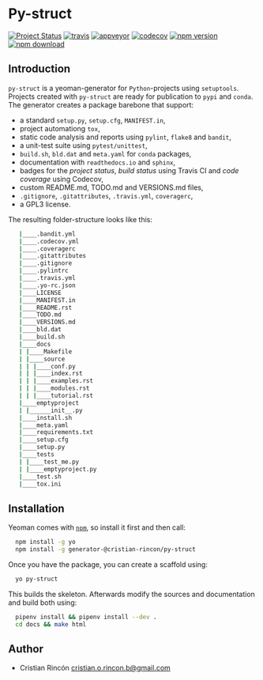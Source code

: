 # Py-struct

[![Project Status](http://www.repostatus.org/badges/latest/inactive.svg)](http://www.repostatus.org/#inactive)
[![travis](https://travis-ci.org/cristian-rincon/py-struct.svg?branch=master)](https://travis-ci.org/cristian-rincon/py-struct)
[![appveyor](https://ci.appveyor.com/api/projects/status/6kpnkmlva9hio2hc?svg=true)](https://ci.appveyor.com/project/cristian-rincon/py-struct)
[![codecov](https://codecov.io/gh/cristian-rincon/py-struct/branch/master/graph/badge.svg)](https://codecov.io/gh/cristian-rincon/py-struct)
[![npm version](https://badge.fury.io/js/generator-python-bones.svg)](https://www.npmjs.com/package/generator-py-struct)
[![npm download](https://img.shields.io/npm/dt/@cristian-rincon/py-struct.svg)](https://www.npmjs.com/package/@cristian-rincon/py-struct)



## Introduction

`py-struct` is a yeoman-generator for `Python`-projects using `setuptools`. Projects created with `py-struct` are ready for publication to `pypi` and `conda`. The generator creates a package barebone that support:

* a standard `setup.py`, `setup.cfg`, `MANIFEST.in`,
* project automationg `tox`,
* static code analysis and reports using `pylint`, `flake8` and `bandit`,
* a unit-test suite using `pytest/unittest`,
* `build.sh`, `bld.dat` and `meta.yaml` for `conda` packages,
* documentation with `readthedocs.io` and `sphinx`,
* badges for the *project status*, *build status* using Travis CI and *code coverage* using Codecov,
* custom README.md, TODO.md and VERSIONS.md files,
* `.gitignore`, `.gitattributes`, `.travis.yml`, `coveragerc`,
* a GPL3 license.

The resulting folder-structure looks like this:

```sh
   |____.bandit.yml
   |____.codecov.yml
   |____.coveragerc
   |____.gitattributes
   |____.gitignore
   |____.pylintrc
   |____.travis.yml
   |____.yo-rc.json
   |____LICENSE
   |____MANIFEST.in
   |____README.rst
   |____TODO.md
   |____VERSIONS.md
   |____bld.dat
   |____build.sh
   |____docs
   | |____Makefile
   | |____source
   | | |____conf.py
   | | |____index.rst
   | | |____examples.rst
   | | |____modules.rst
   | | |____tutorial.rst
   |____emptyproject
   | |______init__.py
   |____install.sh
   |____meta.yaml
   |____requirements.txt
   |____setup.cfg
   |____setup.py
   |____tests
   | |____test_me.py
   | |____emptyproject.py
   |____test.sh
   |____tox.ini
```

## Installation

Yeoman comes with [```npm```](https://nodejs.org/en/download/current/), so install it first and then call:

```sh
  npm install -g yo
  npm install -g generator-@cristian-rincon/py-struct
```

Once you have the package, you can create a scaffold using:

```sh
  yo py-struct
```

This builds the skeleton. Afterwards modify the sources and documentation and build both using:

```sh
  pipenv install && pipenv install --dev .
  cd docs && make html
```

## Author

* Cristian Rincón <a href="mailto:cristian.o.rincon.b@gmail.com">cristian.o.rincon.b@gmail.com</a>
